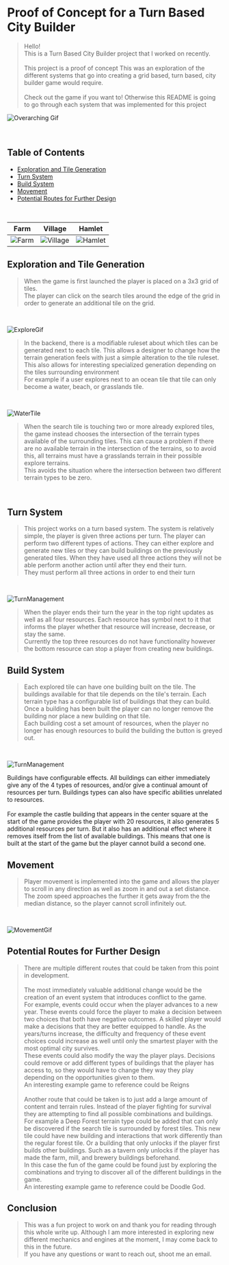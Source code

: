 # Proof of Concept for a Turn Based City Builder
> Hello! <br>
> This is a Turn Based City Builder project that I worked on recently. <br> <br>
> This project is a proof of concept This was an exploration of the different systems that go into creating a grid based, turn based, city builder game would require. <br> <br>
> Check out the game if you want to! Otherwise this README is going to go through each system that was implemented for this project <br>

![Overarching Gif](GithubImages/OverArchingGif.gif)

<br>

## Table of Contents
- [Exploration and Tile Generation](#Exploration-and-Tile-Generation)
- [Turn System](#Turn-System)
- [Build System](#Build-System)
- [Movement](#Movement)
- [Potential Routes for Further Design](#Potential-Routes-for-Further-Design)

<br>

| Farm | Village | Hamlet |
|---|---|---|
| ![Farm](GithubImages/Farm.gif) | ![Village](GithubImages/Village.gif) | ![Hamlet](GithubImages/Hamlet.gif) |

## Exploration and Tile Generation

> When the game is first launched the player is placed on a 3x3 grid of tiles. <br>
> The player can click on the search tiles around the edge of the grid in order to generate an additional tile on the grid.<br> 
<br>

![ExploreGif](GithubImages/ExploreGif.gif)
<br>

> In the backend, there is a modifiable ruleset about which tiles can be generated next to each tile. This allows a designer to change how the terrain generation feels with just a simple alteration to the tile ruleset. This also allows for interesting specialized generation depending on the tiles surrounding environment<br>
> For example if a user explores next to an ocean tile that tile can only become a water, beach, or grasslands tile. <br>

<br>

![WaterTile](GithubImages/WaterTile.gif)
<br>

> When the search tile is touching two or more already explored tiles, the game instead chooses the intersection of the terrain types available of the surrounding tiles. This can cause a problem if there are no available terrain in the intersection of the terrains, so to avoid this, all terrains must have a grasslands terrain in their possible explore terrains. <br>
> This avoids the situation where the intersection between two different terrain types to be zero. 
<br>


## Turn System

> This project works on a turn based system. The system is relatively simple, the player is given three actions per turn. The player can perform two different types of actions. They can either explore and generate new tiles or they can build buildings on the previously generated tiles. When they have used all three actions they will not be able perform another action until after they end their turn.<br>
> They must perform all three actions in order to end their turn <br>
<br>

![TurnManagement](GithubImages/TurnManagement.gif)
<br>
> When the player ends their turn the year in the top right updates as well as all four resources. Each resource has symbol next to it that informs the player whether that resource will increase, decrease, or stay the same. <br>
> Currently the top three resources do not have functionality however the bottom resource can stop a player from creating new buildings.

## Build System

> Each explored tile can have one building built on the tile. The buildings available for that tile depends on the tile's terrain. Each terrain type has a configurable list of buildings that they can build. Once a building has been built the player can no longer remove the building nor place a new building on that tile. <br>
>Each building cost a set amount of resources, when the player no longer has enough resources to build the building the button is greyed out.<br>
<br>

![TurnManagement](GithubImages/BuildSystem.gif)
<br>

Buildings have configurable effects. All buildings can either immediately give any of the 4 types of resources, and/or give a continual amount of resources per turn. Buildings types can also have specific abilities unrelated to resources. <br> 
<br>
For example the castle building that appears in the center square at the start of the game provides the player with 20 resources, it also generates 5 additional resources per turn. But it also has an additional effect where it removes itself from the list of available buildings. This means that one is built at the start of the game but the player cannot build a second one. 
> 
## Movement
> Player movement is implemented into the game and allows the player to scroll in any direction as well as zoom in and out a set distance. The zoom speed approaches the further it gets away from the the median distance, so the player cannot scroll infinitely out.<br>
<br>

![MovementGif](GithubImages/MovementGif.gif)
<br>


## Potential Routes for Further Design

> There are multiple different routes that could be taken from this point in development.<br><br>
> The most immediately valuable additional change would be the creation of an event system that introduces conflict to the game.<br>
> For example, events could occur when the player advances to a new year. These events could force the player to make a decision between two choices that both have negative outcomes. A skilled player would make a decisions that they are better equipped to handle. As the years/turns increase, the difficulty and frequency of these event choices could increase as well until only the smartest player with the most optimal city survives. <br>
> These events could also modify the way the player plays. Decisions could remove or add different types of buildings that the player has access to, so they would have to change they way they play depending on the opportunities given to them. <br>
> An interesting example game to reference could be Reigns
<br> <br>
> Another route that could be taken is to just add a large amount of content and terrain rules. Instead of the player fighting for survival they are attempting to find all possible combinations and buildings. <br>
> For example a Deep Forest terrain type could be added that can only be discovered if the search tile is surrounded by forest tiles. This new tile could have new building and interactions that work differently than the regular forest tile. Or a building that only unlocks if the player first builds other buildings. Such as a tavern only unlocks if the player has made the farm, mill, and brewery buildings beforehand. <br> 
> In this case the fun of the game could be found just by exploring the combinations and trying to discover all of the different buildings in the game. <br>
> An interesting example game to reference could be Doodle God. <br>

## Conclusion

> This was a fun project to work on and thank you for reading through this whole write up. Although I am more interested in exploring new different mechanics and engines at the moment, I may come back to this in the future.<br>
> If you have any questions or want to reach out, shoot me an email. 
